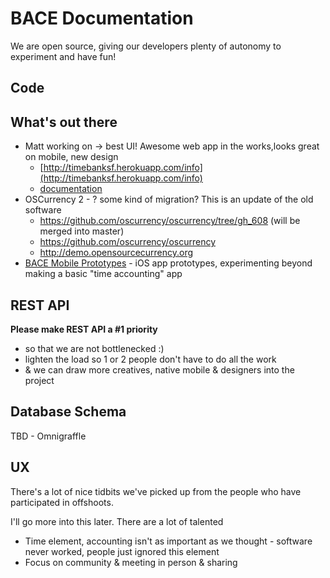 # BACE Documentation

We are open source, giving our developers plenty of autonomy to experiment and have fun!

## Code

## What's out there 

* Matt working on -> best UI! Awesome web app in the works,looks great on mobile, new design
	* [http://timebanksf.herokuapp.com/info](http://timebanksf.herokuapp.com/info)
	* [documentation](https://github.com/apptivism/timebanksf/blob/master/README.md)
* OSCurrency 2 - ? some kind of migration?  This is an update of the old software
	* https://github.com/oscurrency/oscurrency/tree/gh_608 (will be merged into master)
	* https://github.com/oscurrency/oscurrency
	* http://demo.opensourcecurrency.org
* [BACE Mobile Prototypes](https://github.com/romyilano/romyilano-BACE-Mobile-Prototypes) - iOS app prototypes, experimenting beyond making a basic "time accounting" app


## REST API

__Please make REST API a #1 priority__ 

* so that we are not bottlenecked :) 
* lighten the load so 1 or 2 people don't have to do all the work
* & we can draw more creatives, native mobile & designers into the project


## Database Schema

TBD - Omnigraffle

## UX

There's a lot of nice tidbits we've picked up from the people who have participated in offshoots.

I'll go more into this later. There are a lot of talented 

* Time element, accounting isn't as important as we thought - software never worked, people just ignored this element
* Focus on community & meeting in person & sharing





